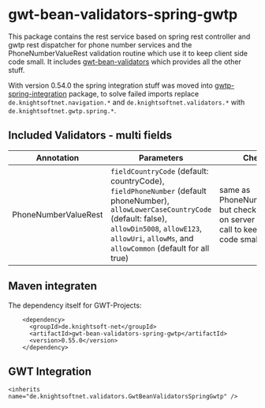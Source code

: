 gwt-bean-validators-spring-gwtp
==================================

This package contains the rest service based on spring rest controller and gwtp rest dispatcher for phone number services and the PhoneNumberValueRest validation routine which use it to keep client side code small. It includes [gwt-bean-validators](https://github.com/ManfredTremmel/gwt-bean-validators/gwt-bean-validators) which provides all the other stuff.

With version 0.54.0 the spring integration stuff was moved into [gwtp-spring-integration](https://github.com/ManfredTremmel/gwt-bean-validators/gwtp-spring-integration) package, to solve failed imports replace `de.knightsoftnet.navigation.*` and `de.knightsoftnet.validators.*` with `de.knightsoftnet.gwtp.spring.*`.

Included Validators - multi fields
----------------------------------

|Annotation | Parameters | Checks
|------|----------|----------
|PhoneNumberValueRest | `fieldCountryCode` (default: countryCode), `fieldPhoneNumber` (default phoneNumber), `allowLowerCaseCountryCode` (default: false), `allowDin5008`, `allowE123`, `allowUri`, `allowMs`, and `allowCommon` (default for all true) | same as PhoneNumberValue, but check is done on server using rest call to keep client code small



Maven integraten
----------------

The dependency itself for GWT-Projects:

```
    <dependency>
      <groupId>de.knightsoft-net</groupId>
      <artifactId>gwt-bean-validators-spring-gwtp</artifactId>
      <version>0.55.0</version>
    </dependency>
```

GWT Integration
---------------

```
<inherits name="de.knightsoftnet.validators.GwtBeanValidatorsSpringGwtp" />
```

